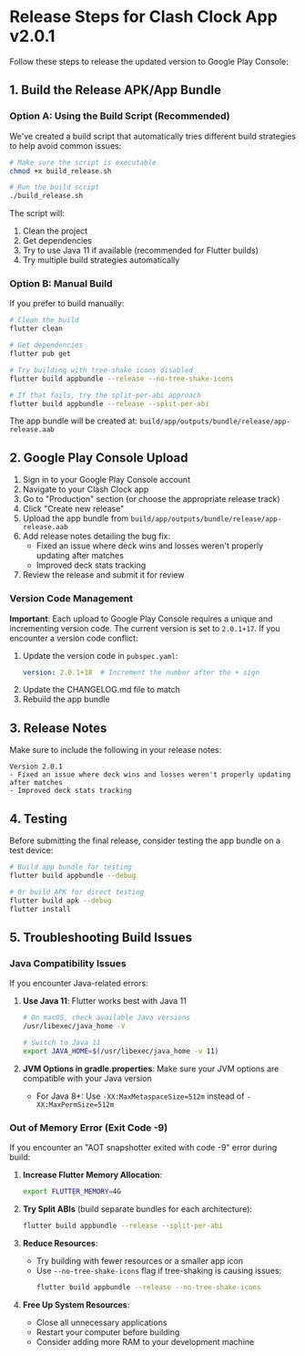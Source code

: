 # Release Steps for Clash Clock App v2.0.1

Follow these steps to release the updated version to Google Play Console:

## 1. Build the Release APK/App Bundle

### Option A: Using the Build Script (Recommended)

We've created a build script that automatically tries different build strategies to help avoid common issues:

```bash
# Make sure the script is executable
chmod +x build_release.sh

# Run the build script
./build_release.sh
```

The script will:
1. Clean the project
2. Get dependencies
3. Try to use Java 11 if available (recommended for Flutter builds)
4. Try multiple build strategies automatically

### Option B: Manual Build

If you prefer to build manually:

```bash
# Clean the build
flutter clean

# Get dependencies
flutter pub get

# Try building with tree-shake icons disabled
flutter build appbundle --release --no-tree-shake-icons

# If that fails, try the split-per-abi approach
flutter build appbundle --release --split-per-abi
```

The app bundle will be created at:
`build/app/outputs/bundle/release/app-release.aab`

## 2. Google Play Console Upload

1. Sign in to your Google Play Console account
2. Navigate to your Clash Clock app
3. Go to "Production" section (or choose the appropriate release track)
4. Click "Create new release"
5. Upload the app bundle from `build/app/outputs/bundle/release/app-release.aab`
6. Add release notes detailing the bug fix:
   - Fixed an issue where deck wins and losses weren't properly updating after matches
   - Improved deck stats tracking
7. Review the release and submit it for review

### Version Code Management

**Important**: Each upload to Google Play Console requires a unique and incrementing version code. The current version is set to `2.0.1+17`. If you encounter a version code conflict:

1. Update the version code in `pubspec.yaml`:
   ```yaml
   version: 2.0.1+18  # Increment the number after the + sign
   ```
2. Update the CHANGELOG.md file to match
3. Rebuild the app bundle

## 3. Release Notes

Make sure to include the following in your release notes:

```
Version 2.0.1
- Fixed an issue where deck wins and losses weren't properly updating after matches
- Improved deck stats tracking
```

## 4. Testing

Before submitting the final release, consider testing the app bundle on a test device:

```bash
# Build app bundle for testing
flutter build appbundle --debug

# Or build APK for direct testing
flutter build apk --debug
flutter install
```

## 5. Troubleshooting Build Issues

### Java Compatibility Issues

If you encounter Java-related errors:

1. **Use Java 11**: Flutter works best with Java 11
   ```bash
   # On macOS, check available Java versions
   /usr/libexec/java_home -V
   
   # Switch to Java 11
   export JAVA_HOME=$(/usr/libexec/java_home -v 11)
   ```

2. **JVM Options in gradle.properties**: Make sure your JVM options are compatible with your Java version
   - For Java 8+: Use `-XX:MaxMetaspaceSize=512m` instead of `-XX:MaxPermSize=512m`

### Out of Memory Error (Exit Code -9)

If you encounter an "AOT snapshotter exited with code -9" error during build:

1. **Increase Flutter Memory Allocation**: 
   ```bash
   export FLUTTER_MEMORY=4G
   ```

2. **Try Split ABIs** (build separate bundles for each architecture):
   ```bash
   flutter build appbundle --release --split-per-abi
   ```

3. **Reduce Resources**:
   - Try building with fewer resources or a smaller app icon
   - Use `--no-tree-shake-icons` flag if tree-shaking is causing issues:
     ```bash
     flutter build appbundle --release --no-tree-shake-icons
     ```

4. **Free Up System Resources**:
   - Close all unnecessary applications
   - Restart your computer before building
   - Consider adding more RAM to your development machine 